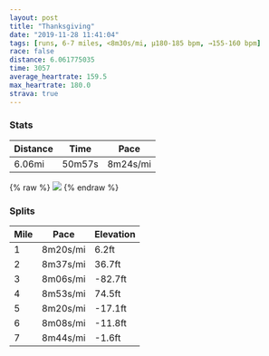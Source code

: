 ```yaml
---
layout: post
title: "Thanksgiving"
date: "2019-11-28 11:41:04"
tags: [runs, 6-7 miles, <8m30s/mi, μ180-185 bpm, →155-160 bpm]
race: false
distance: 6.061775035
time: 3057
average_heartrate: 159.5
max_heartrate: 180.0
strava: true
---
```


### Stats

| Distance | Time | Pace |
|----------|------|------|
|6.06mi|50m57s|8m24s/mi|

{% raw %}
<img src='https://maps.googleapis.com/maps/api/staticmap?maptype=roadmap&path=enc:olywFh}obMCKJk@r@sAJ[?i@JkAAWBMAKGWo@mAQQ{AaAcAa@s@i@e@SwA}@s@s@i@y@Ua@_@mAEQF_@?WD]f@gATgAFe@Ag@Om@?KQq@Kg@i@}@i@]a@QiAq@c@c@Sa@i@w@a@mAa@s@Ma@QUo@e@m@Us@c@WKa@Es@DULQRWJSNe@NgA?]Ig@_@qBkBe@gA]oAq@cAQOc@MWB]Ly@CmAk@oB]iBq@mAk@OO_@ScAcAcAaBg@g@mBwA}As@y@a@qAcAW[e@u@]gAY_BAe@B_AHi@F{@AYBWA}@Kk@[y@Ya@oAeA{@c@kA{@UG_Ag@oAaAu@e@aAg@w@k@u@_@qBeBaAm@w@s@oAk@c@]u@Me@E]HaBJsAWk@CUBa@Na@Ty@t@e@RWA_AQoB{@aAs@i@g@qE_G]_@YSUG_@A}AP_@@{B[iB]YMm@c@m@y@c@y@Oq@O_@Y[_@KUDa@XQZENCNBn@Df@Lb@t@|@DJHd@Bv@DR?NEVU\OFYBq@Ma@[Wa@aAgAsAu@UU{@k@e@OsAEUFc@X]XY\mApCWbAAp@BHEXQbACFCx@MfAEXGFELGj@?RBJ\l@NN\PVRXBjAKLGR]TcAD{@FOHKVSt@a@rAIXIh@WhAU|@D~@`@`@`@f@~@XfARjBZv@z@r@tAd@n@n@^|@LfAXhA@NJf@j@dAd@l@VZfAh@^ZzAr@lATZPXT^\NXp@v@`@`ALj@Td@LN^PHJTJfATp@?rALn@Td@ZN\p@bDf@|A\t@NPj@`A|@fAb@Zx@\bAj@L@TAp@Dn@CzA]VOv@QjADzAPZLh@ZhAdAh@r@R^^d@Xl@L\j@|@NNZHh@Tn@JdBMjAJ\Lf@XZTz@hAPXh@rA`@^l@x@RR^VHLTTXd@r@r@Zb@z@`BRXRn@TXXVRVp@^`@\|@X\D^Cr@@bEOdAZr@\XZHP`@dAFfADXNd@Vd@bAt@nB`Av@VlAl@XHt@X`CdAVZpAlBr@pAjAfBbAjAPNd@p@h@b@DD?JDTXXVJHHVJb@DLINBHI`@@dAQXMv@w@RYRc@LM^k@n@S\L&key=AIzaSyC1MId7bFpkLXNAaYhBSTb8jLyiSqzbDtM&size=800x800&markers=color:yellow|label:S|40.7676,-73.97861&markers=color:green|label:F|40.76729,-73.97876000000015'>
{% endraw %}

### Splits

| Mile | Pace | Elevation |
|------|------|-----------|
|1|8m20s/mi|6.2ft|
|2|8m37s/mi|36.7ft|
|3|8m06s/mi|-82.7ft|
|4|8m53s/mi|74.5ft|
|5|8m20s/mi|-17.1ft|
|6|8m08s/mi|-11.8ft|
|7|8m44s/mi|-1.6ft|
